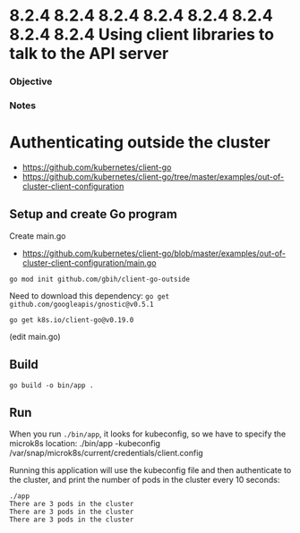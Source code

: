# 8.2.4 8.2.4 8.2.4 8.2.4 8.2.4 8.2.4 8.2.4 8.2.4 Using client libraries to talk to the API server

### Objective

### Notes

# Authenticating outside the cluster
- https://github.com/kubernetes/client-go
- https://github.com/kubernetes/client-go/tree/master/examples/out-of-cluster-client-configuration

## Setup and create Go program
Create main.go
- https://github.com/kubernetes/client-go/blob/master/examples/out-of-cluster-client-configuration/main.go

`go mod init github.com/gbih/client-go-outside`

Need to download this dependency:
`go get github.com/googleapis/gnostic@v0.5.1`

`go get k8s.io/client-go@v0.19.0`

(edit main.go)


## Build 
`go build -o bin/app .`


## Run
When you run `./bin/app`, it looks for kubeconfig, so we have to specify the microk8s location:
./bin/app -kubeconfig /var/snap/microk8s/current/credentials/client.config


Running this application will use the kubeconfig file and then authenticate to the cluster, and print the number of pods in the cluster every 10 seconds:

```
./app
There are 3 pods in the cluster
There are 3 pods in the cluster
There are 3 pods in the cluster
```

